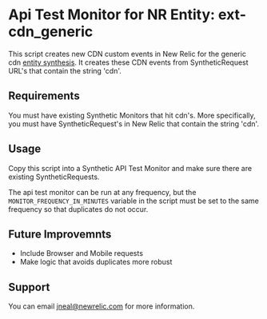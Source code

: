 # Api Test Monitor for NR Entity: ext-cdn_generic

This script creates new CDN custom events in New Relic  for the generic cdn [entity synthesis](https://github.com/newrelic-experimental/entity-synthesis-definitions/tree/main/definitions). It creates these CDN events from SyntheticRequest URL's that contain the string 'cdn'.


## Requirements
You must have existing Synthetic Monitors that hit cdn's. More specifically, you must have SyntheticRequest's in New Relic that contain the string 'cdn'. 

## Usage
Copy this script into a Synthetic API Test Monitor and make sure there are existing SyntheticRequests.

The api test monitor can be run at any frequency, but the `MONITOR_FREQUENCY_IN_MINUTES` variable in the script must be set to the same frequency so that duplicates do not occur.

## Future Improvemnts
- Include Browser and Mobile requests
- Make logic that avoids duplicates more robust



## Support
You can email jneal@newrelic.com for more information.
